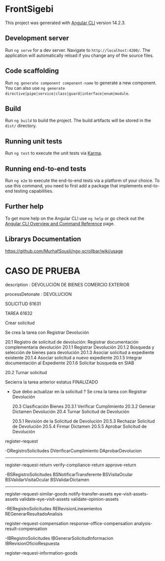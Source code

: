 # FrontSigebi

This project was generated with [Angular CLI](https://github.com/angular/angular-cli) version 14.2.3.

## Development server

Run `ng serve` for a dev server. Navigate to `http://localhost:4200/`. The application will automatically reload if you change any of the source files.

## Code scaffolding

Run `ng generate component component-name` to generate a new component. You can also use `ng generate directive|pipe|service|class|guard|interface|enum|module`.

## Build

Run `ng build` to build the project. The build artifacts will be stored in the `dist/` directory.

## Running unit tests

Run `ng test` to execute the unit tests via [Karma](https://karma-runner.github.io).

## Running end-to-end tests

Run `ng e2e` to execute the end-to-end tests via a platform of your choice. To use this command, you need to first add a package that implements end-to-end testing capabilities.

## Further help

To get more help on the Angular CLI use `ng help` or go check out the [Angular CLI Overview and Command Reference](https://angular.io/cli) page.

## Librarys Documentation

https://github.com/MurhafSousli/ngx-scrollbar/wiki/usage

# CASO DE PRUEBA

description : DEVOLUCIÓN DE BIENES COMERCIO EXTERIOR

processDetonate : DEVOLUCION

SOLICITUD 61631

TAREA 61632

Crear solicitud

Se crea la tarea con Registrar Devolución

20.1 Registro de solicitud de devolución: Registrar documentación complementaria devolución
20.1.1 Registrar Devolución
20.1.2 Búsqueda y selección de bienes para devolución
20.1.3 Asociar solicitud a expediente existente
20.1.4 Asociar solicitud a nuevo expediente
20.1.5 Integrar documentación al Expediente
20.1.6 Solicitar búsqueda en SIAB

20.2 Turnar solicitud

Secierra la tarea anterior estatus FINALIZADO

- Que debo actualizar en la solicitud ?
  Se crea la tarea con Registrar Devolución

  20.3 Clasificación Bienes
  20.3.1 Verificar Cumplimiento
  20.3.2 Generar Dictamen Devolución
  20.4 Turnar Solicitud de Devolución

  20.5.1 Revisión de la Solicitud de Devolución
  20.5.3 Rechazar Solicitud de Devolución
  20.5.4 Firmar Dictamen
  20.5.5 Aprobar Solicitud de Devolución

register-request

-DRegistroSolicitudes
DVerificarCumplimiento
DAprobarDevolucion

---

register-request-return
verify-compliance-return
approve-return

-BSRegistroSolicitudes
BSNotificarTransferente
BSVisitaOcular
BSValidarVisitaOcular
BSValidarDictamen

---

register-request-similar-goods
notify-transfer-assets
eye-visit-assets-assets
validate-eye-visit-assets
validate-opinion-assets

-RERegistroSolicitudes
RERevisionLineamientos
REGenerarResultadoAnalisis

register-request-compensation
response-office-compensation
analysis-result-compensation

-IBRegistroSolicitudes
IBGenerarSolicitudInformacion
IBRevisionOficioRespuesta

register-request-information-goods
